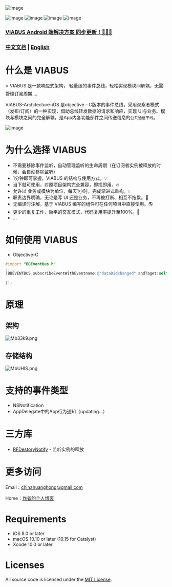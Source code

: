 ![image](https://github.com/KunMinX/android-viabus-architecture/blob/master/images/viabuslogo.png)

![image](https://img.shields.io/badge/jcenter-0.4.8-brightgreen.svg)
![image](https://img.shields.io/badge/api-%2B15-blue.svg)
![image](https://img.shields.io/badge/license-Apache2.0-blue.svg)
![image](https://img.shields.io/badge/author-KunMinX-orange.svg)

### [VIABUS Android 端解决方案 同步更新！🎉🎉🎉](https://github.com/KunMinX/VIABUS-Architecture)

### [中文文档]() | [English]()

# 什么是 VIABUS
⭐ VIABUS 是一款响应式架构，
轻量级的事件总线，轻松实现模块间解耦，无需管理订阅周期....

VIABUS-Architecture-iOS 是objective - C版本的事件总线，采用观察者模式（发布/订阅）的一种实现，借助总线转发数据的请求和响应，实现 UI与业务、模块与模块之间的完全解耦。是App内各功能部件之间传送信息的`公共通信干线`。

![image](https://github.com/KunMinX/android-viabus-architecture/blob/master/images/viabus_flow_cn.png)

# 为什么选择 VIABUS 

- 不需要移除事件监听，自动管理监听的生命周期（在订阅者实例被释放的时候，会自动移除监听）
- 1分钟即可掌握，VIABUS 的结构与使用方式。💡
- 当下就可使用，对原项目架构完全兼容，即插即用。🔥
- 允许以 业务或模块为单位，每天1小时，完成渐进式重构。💧
- 职责边界明确，无论是写 UI 还是业务，不再被打断、相互不拖累。🌱
- 无编译时注解，基于 VIABUS 编写的组件可在任何项目中直接使用。🌎
- 更少的重复工作，扁平的交互模式，代码复用率提升至100%。💪
- ...


# 如何使用 VIABUS 

* Objective-C

```objective-c
#import "BBEventBus.h"
...
[BBEVENTBUS subscribeEventWithEventname:@"dataDidchanged" andTaget:self handler:^(NSString * _Nonnull eventName, id  _Nonnull object) {

}];
```
# 原理

## 架构

![Mb33k9.png](https://s2.ax1x.com/2019/11/23/Mb33k9.png)

## 存储结构

![MbUHIS.png](https://s2.ax1x.com/2019/11/23/MbUHIS.png)

# 支持的事件类型

- NSNotification
- AppDelegate中的App行为通知（updating...）

# 三方库
- [RFDestoryNotify](https://github.com/refusebt/RFDestoryNotify) - 监听实例的释放

# 更多访问

Email：[chinahuanghong@gmail.com](mailto:chinahuanghong@gmail.com)

Home：[作者的个人博客](http://www.bbc6bae9.com/)

# Requirements

- iOS 8.0 or later
- macOS 10.10 or later (10.15 for Catalyst)
- Xcode 10.0 or later

# Licenses

All source code is licensed under the [MIT License]().

